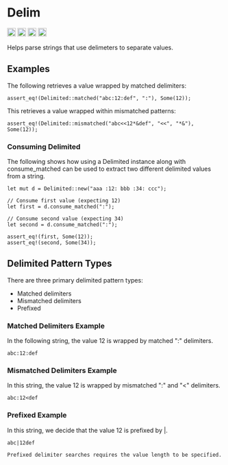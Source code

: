 # Delim

[<img alt="github" src="https://img.shields.io/badge/github-stuartthompson%2Fdelim-008888?style=for-the-badge" height="20">](https://github.com/stuartthompson/delim)
[<img alt="crates.io" src="https://img.shields.io/crates/v/delim?logo=Rust&style=for-the-badge" height="20">](https://crates.io/crates/delim)
[<img alt="last commit" src="https://img.shields.io/github/last-commit/stuartthompson/delim?logo=GitHub&style=for-the-badge" height="20">](https://github.com/stuartthompson/delim/commits/master)
[<img alt="ci status" src="https://img.shields.io/github/workflow/status/stuartthompson/delim/CI?label=Build&logo=GitHub%20Actions&logoColor=%23ffffff&style=for-the-badge" height="20">](https://github.com/stuartthompson/delim/actions/workflows/ci.yml)

Helps parse strings that use delimeters to separate values.

## Examples

The following retrieves a value wrapped by matched delimiters:
```
assert_eq!(Delimited::matched("abc:12:def", ":"), Some(12));
```

This retrieves a value wrapped within mismatched patterns:
```
assert_eq!(Delimited::mismatched("abc<<12*&def", "<<", "*&"), Some(12));
```

### Consuming Delimited

The following shows how using a Delimited instance along with consume_matched 
can be used to extract two different delimited values from a string.

```
let mut d = Delimited::new("aaa :12: bbb :34: ccc");

// Consume first value (expecting 12)
let first = d.consume_matched(":");

// Consume second value (expecting 34)
let second = d.consume_matched(":");

assert_eq!(first, Some(12));
assert_eq!(second, Some(34));
```

## Delimited Pattern Types

There are three primary delimited pattern types:

* Matched delimiters
* Mismatched delimiters
* Prefixed

### Matched Delimiters Example

In the following string, the value 12 is wrapped by matched ":" delimiters. 
```
abc:12:def
```

### Mismatched Delimiters Example

In this string, the value 12 is wrapped by mismatched ":" and "<" delimiters.
```
abc:12<def
```

### Prefixed Example

In this string, we decide that the value 12 is prefixed by |.
```
abc|12def

Prefixed delimiter searches requires the value length to be specified.


